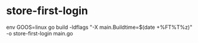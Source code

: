 # store-first-login
env GOOS=linux go build -ldflags "-X main.Buildtime=$(date +%FT%T%z)" -o store-first-login main.go